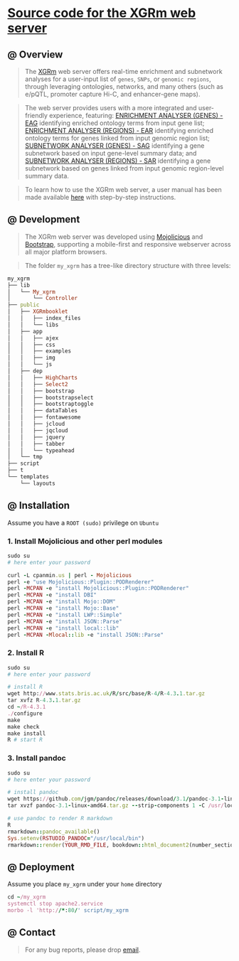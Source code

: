 # [Source code for the XGRm web server](https://github.com/hfang-bristol/XGRm-site)

## @ Overview

> The [XGRm](http://www.xgrmod.com) web server offers real-time enrichment and subnetwork analyses for a user-input list of `genes`, `SNPs`, or `genomic regions`, through leveraging ontologies, networks, and many others (such as e/pQTL, promoter capture Hi-C, and enhancer-gene maps).

> The web server provides users with a more integrated and user-friendly experience, featuring: [ENRICHMENT ANALYSER (GENES) - EAG](http://www.xgrmod.com/XGRm/EAgene) identifying enriched ontology terms from input gene list; [ENRICHMENT ANALYSER (REGIONS) - EAR](http://www.xgrmod.com/XGRm/EAregion) identifying enriched ontology terms for genes linked from input genomic region list; [SUBNETWORK ANALYSER (GENES) - SAG](http://www.xgrmod.com/XGRm/SAgene) identifying a gene subnetwork based on input gene-level summary data; and [SUBNETWORK ANALYSER (REGIONS) - SAR](http://www.xgrmod.com/XGRm/SAregion) identifying a gene subnetwork based on genes linked from input genomic region-level summary data.

> To learn how to use the XGRm web server, a user manual has been made available [here](http://www.xgrmod.com/XGRmodbooklet/index.html) with step-by-step instructions.

## @ Development

> The XGRm web server was developed using [Mojolicious](https://www.mojolicious.org) and [Bootstrap](https://getbootstrap.com), supporting a mobile-first and responsive webserver across all major platform browsers.

> The folder `my_xgrm` has a tree-like directory structure with three levels:
```ruby
my_xgrm
├── lib
│   └── My_xgrm
│       └── Controller
├── public
│   ├── XGRmbooklet
│   │   ├── index_files
│   │   └── libs
│   ├── app
│   │   ├── ajex
│   │   ├── css
│   │   ├── examples
│   │   ├── img
│   │   └── js
│   ├── dep
│   │   ├── HighCharts
│   │   ├── Select2
│   │   ├── bootstrap
│   │   ├── bootstrapselect
│   │   ├── bootstraptoggle
│   │   ├── dataTables
│   │   ├── fontawesome
│   │   ├── jcloud
│   │   ├── jqcloud
│   │   ├── jquery
│   │   ├── tabber
│   │   └── typeahead
│   └── tmp
├── script
├── t
└── templates
    └── layouts
```


## @ Installation

Assume you have a `ROOT (sudo)` privilege on `Ubuntu`

### 1. Install Mojolicious and other perl modules

```ruby
sudo su
# here enter your password

curl -L cpanmin.us | perl - Mojolicious
perl -e "use Mojolicious::Plugin::PODRenderer"
perl -MCPAN -e "install Mojolicious::Plugin::PODRenderer"
perl -MCPAN -e "install DBI"
perl -MCPAN -e "install Mojo::DOM"
perl -MCPAN -e "install Mojo::Base"
perl -MCPAN -e "install LWP::Simple"
perl -MCPAN -e "install JSON::Parse"
perl -MCPAN -e "install local::lib"
perl -MCPAN -Mlocal::lib -e "install JSON::Parse"
```

### 2. Install R

```ruby
sudo su
# here enter your password

# install R
wget http://www.stats.bris.ac.uk/R/src/base/R-4/R-4.3.1.tar.gz
tar xvfz R-4.3.1.tar.gz
cd ~/R-4.3.1
./configure
make
make check
make install
R # start R
```

### 3. Install pandoc

```ruby
sudo su
# here enter your password

# install pandoc
wget https://github.com/jgm/pandoc/releases/download/3.1/pandoc-3.1-linux-amd64.tar.gz
tar xvzf pandoc-3.1-linux-amd64.tar.gz --strip-components 1 -C /usr/local/

# use pandoc to render R markdown
R
rmarkdown::pandoc_available()
Sys.setenv(RSTUDIO_PANDOC="/usr/local/bin")
rmarkdown::render(YOUR_RMD_FILE, bookdown::html_document2(number_sections=F, theme="readable", hightlight="default"))
```


## @ Deployment

Assume you place `my_xgrm` under your `home` directory

```ruby
cd ~/my_xgrm
systemctl stop apache2.service
morbo -l 'http://*:80/' script/my_xgrm
```

## @ Contact

> For any bug reports, please drop [email](mailto:fh12355@rjh.com.cn).


